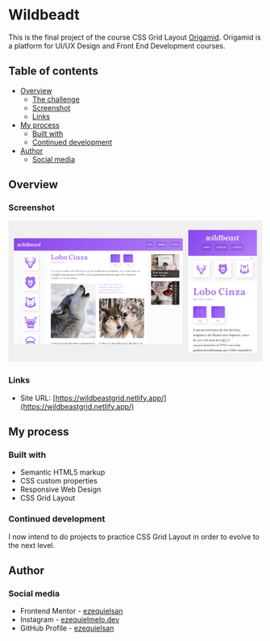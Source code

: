 # Wildbeadt

This is the final project of the course CSS Grid Layout [Origamid](https://www.origamid.com/curso/css-grid-layout/). Origamid is a platform for UI/UX Design and Front End Development courses.

## Table of contents

- [Overview](#overview)
  - [The challenge](#the-challenge)
  - [Screenshot](#screenshot)
  - [Links](#links)
- [My process](#my-process)
  - [Built with](#built-with)
  - [Continued development](#continued-development)
- [Author](#author)
  - [Social media](#social-media)

## Overview

### Screenshot

![](./screenshot.png)

### Links

- Site URL: [https://wildbeastgrid.netlify.app/](https://wildbeastgrid.netlify.app/)

## My process

### Built with

- Semantic HTML5 markup
- CSS custom properties
- Responsive Web Design
- CSS Grid Layout

### Continued development

I now intend to do projects to practice CSS Grid Layout in order to evolve to the next level.

## Author

### Social media

- Frontend Mentor - [ezequielsan](https://www.frontendmentor.io/profile/ezequielsan)
- Instagram - [ezequielmelo.dev](https://www.instagram.com/ezequielmelo.dev/)
- GitHub Profile - [ezequielsan](https://github.com/ezequielsan)
